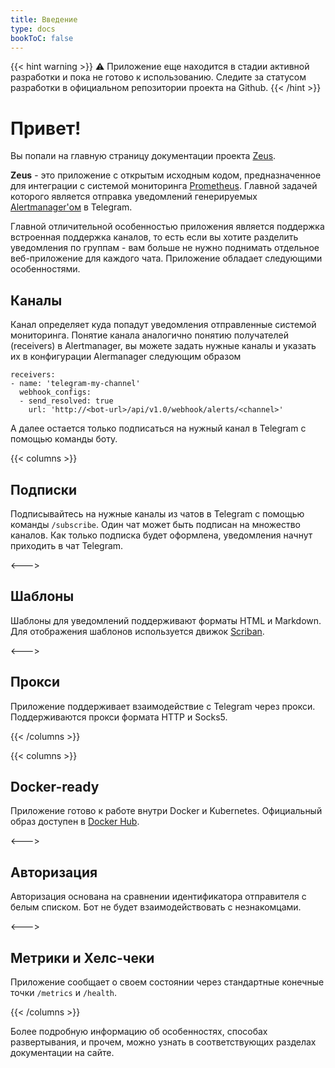 ```yaml
---
title: Введение
type: docs
bookToC: false
---
```


{{< hint warning >}}
⚠️ Приложение еще находится в стадии активной разработки и пока не готово к использованию.
Следите за статусом разработки в официальном репозитории проекта на Github. 
{{< /hint >}}

# Привет!

Вы попали на главную страницу документации проекта [Zeus](#). 

**Zeus** - это приложение с открытым исходным кодом, предназначенное для интеграции с системой мониторинга [Prometheus](#). Главной задачей которого является отправка уведомлений генерируемых [Alertmanager'ом](#) в Telegram. 

Главной отличительной особенностью приложения является поддержка встроенная поддержка каналов, то есть если вы хотите разделить уведомления по группам - вам больше не нужно поднимать отдельное веб-приложение для каждого чата. Приложение обладает следующими особенностями.

## Каналы

Канал определяет куда попадут уведомления отправленные системой мониторинга.
Понятие канала аналогично понятию получателей (receivers) в Alertmanager, вы можете 
задать нужные каналы и указать их в конфигурации Alermanager следующим образом
```
receivers:
- name: 'telegram-my-channel'
  webhook_configs:
  - send_resolved: true
    url: 'http://<bot-url>/api/v1.0/webhook/alerts/<channel>'
```
А далее остается только подписаться на нужный канал в Telegram с помощью команды боту.

{{< columns >}}

## Подписки

Подписывайтесь на нужные каналы из чатов в Telegram с помощью команды `/subscribe`.
Один чат может быть подписан на множество каналов. Как только подписка будет оформлена,
уведомления начнут приходить в чат Telegram.

<--->

## Шаблоны
Шаблоны для уведомлений поддерживают форматы HTML и Markdown. Для отображения шаблонов
используется движок [Scriban](#).

<--->
## Прокси
Приложение поддерживает взаимодействие с Telegram через прокси. Поддерживаются прокси формата HTTP и Socks5. 

{{< /columns >}}

{{< columns >}}
## Docker-ready
Приложение готово к работе внутри Docker и Kubernetes. Официальный образ доступен в [Docker Hub](#).

<--->

## Авторизация
Авторизация основана на сравнении идентификатора отправителя с белым списком. 
Бот не будет взаимодействовать с незнакомцами.

<--->

## Метрики и Хелс-чеки
Приложение сообщает о своем состоянии через стандартные конечные точки `/metrics` и `/health`.

{{< /columns >}}

Более подробную информацию об особенностях, способах развертывания, и прочем, можно узнать в соответствующих разделах документации на сайте.